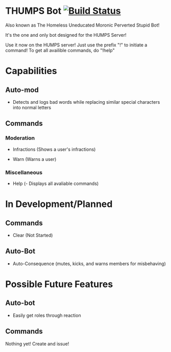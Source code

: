 # THUMPS Bot [![Build Status](https://dev.azure.com/Lock-The-Door/THUMPS%20Bot/_apis/build/status/Lock-The-Door.THUMPS-Bot?branchName=master)](https://dev.azure.com/Lock-The-Door/THUMPS%20Bot/_build/latest?definitionId=4&branchName=master)
Also known as The Homeless Uneducated Moronic Perverted Stupid Bot!

It's the one and only bot designed for the HUMPS Server!

Use it now on the HUMPS server! 
Just use the prefix "!" to initiate a command! 
To get all availible commands, do "!help"
# Capabilities
## Auto-mod
- Detects and logs bad words while replacing similar special characters into normal letters
## Commands
### Moderation
- Infractions (Shows a user's infractions) 

- Warn (Warns a user)
### Miscellaneous
- Help (- Displays all avaliable commands)
# In Development/Planned
## Commands
- Clear (Not Started)
## Auto-Bot
- Auto-Consequence (mutes, kicks, and warns members for misbehaving)
# Possible Future Features
## Auto-bot
- Easily get roles through reaction
## Commands
Nothing yet! Create and issue!
